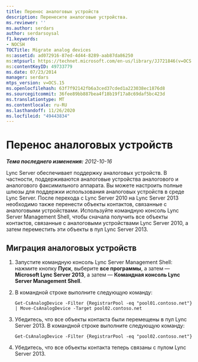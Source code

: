 ```yaml
---
title: Перенос аналоговых устройств
description: Перенесите аналоговые устройства.
ms.reviewer: ''
ms.author: serdars
author: serdarsoysal
f1.keywords:
- NOCSH
TOCTitle: Migrate analog devices
ms:assetid: ad072916-87ed-4d44-8289-aab87da86250
ms:mtpsurl: https://technet.microsoft.com/en-us/library/JJ721846(v=OCS.15)
ms:contentKeyID: 49733779
ms.date: 07/23/2014
manager: serdars
mtps_version: v=OCS.15
ms.openlocfilehash: 63f7f92142fb6a3ced37cded1a223038ec1876d8
ms.sourcegitcommit: 36fee89bb887bea4f18b19f17a8c69daf5bc423d
ms.translationtype: MT
ms.contentlocale: ru-RU
ms.lasthandoff: 11/26/2020
ms.locfileid: "49443834"
---
```

# <a name="migrate-analog-devices"></a>Перенос аналоговых устройств

<div data-xmlns="http://www.w3.org/1999/xhtml">

<div class="topic" data-xmlns="http://www.w3.org/1999/xhtml" data-msxsl="urn:schemas-microsoft-com:xslt" data-cs="https://msdn.microsoft.com/">

<div data-asp="https://msdn2.microsoft.com/asp">



</div>

<div id="mainSection">

<div id="mainBody">

<span> </span>

_**Тема последнего изменения:** 2012-10-16_

Lync Server обеспечивает поддержку аналоговых устройств. В частности, поддерживаются аналоговые устройства аналогового и аналогового факсимильного аппарата. Вы можете настроить полные шлюзы для поддержки использования аналоговых устройств в среде Lync Server. После перехода с Lync Server 2010 на Lync Server 2013 необходимо также перенести объекты контактов, связанные с аналоговыми устройствами. Используйте командную консоль Lync Server Management Shell, чтобы сначала получить все объекты контактов, связанные с аналоговыми устройствами Lync Server 2010, а затем переместить эти объекты в пул Lync Server 2013.

<div>

## <a name="to-migrate-analog-devices"></a>Миграция аналоговых устройств

1.  Запустите командную консоль Lync Server Management Shell: нажмите кнопку **Пуск**, выберите **все программы**, а затем — **Microsoft Lync Server 2013**, а затем — **Командная консоль Lync Server Management Shell**.

2.  В командной строке выполните следующую команду:
    
        Get-CsAnalogDevice -Filter {RegistrarPool -eq "pool01.contoso.net"} | Move-CsAnalogDevice -Target pool02.contoso.net

3.  Убедитесь, что все объекты контакта были перемещены в пул Lync Server 2013. В командной строке выполните следующую команду:
    
        Get-CsAnalogDevice -Filter {RegistrarPool -eq "pool02.contoso.net"}

4.  Убедитесь, что все объекты контакта теперь связаны с пулом Lync Server 2013.

</div>

</div>

<span> </span>

</div>

</div>

</div>

